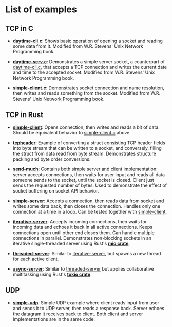 ---
---

# List of examples

## TCP in C

- **[daytime-cli.c](https://github.com/PasiSa/AdvancedNetworking/tree/main/examples/c/daytime-cli.c)**:
  Shows basic operation of opening a socket and reading some data from it.
  Modified from W.R. Stevens' Unix Network Programming book.

- **[daytime-serv.c](https://github.com/PasiSa/AdvancedNetworking/tree/main/examples/c/daytime-serv.c)**:
  Demonstrates a simple server socket, a counterpart of
  [daytime-cli.c](https://github.com/PasiSa/AdvancedNetworking/tree/main/examples/c/daytime-cli.c),
  that accepts a TCP connection and writes the current date and time to the
  accepted socket. Modified from W.R. Stevens' Unix Network Programming book.

- **[simple-client.c](https://github.com/PasiSa/AdvancedNetworking/tree/main/examples/c/simple-client.c)**:
  Demonstrates socket connection and name resolution, then writes and reads
  something from the socket. Modified from W.R. Stevens' Unix Network
  Programming book.

## TCP in Rust

- **[simple-client](https://github.com/PasiSa/AdvancedNetworking/tree/main/examples/rust/simple-client/src/main.rs)**:
  Opens connection, then writes and reads a bit of data. Should be equivalent
  behavior to
  [simple-client.c](https://github.com/PasiSa/AdvancedNetworking/tree/main/examples/c/simple-client.c)
  above.

- **[tcpheader](https://github.com/PasiSa/AdvancedNetworking/tree/main/examples/rust/tcpheader/src/main.rs)**:
  Example of converting a struct consisting TCP header fields into byte stream
  that can be written to a socket, and conversely, filling the struct from data
  read from byte stream. Demonstrates structure packing and byte order
  conversions.

- **[send-much](https://github.com/PasiSa/AdvancedNetworking/tree/main/examples/rust/send-much/src/main.rs)**:
  Contains both simple server and client implementation: server accepts
  connections, then waits for user input and reads all data someone sends to the
  socket, until the socket is closed. Client just sends the requested number of
  bytes. Used to demonstrate the effect of socket buffering on socket API
  behavior.

- **[simple-server](https://github.com/PasiSa/AdvancedNetworking/tree/main/examples/rust/simple-server/src/main.rs)**:
  Accepts a connection, then reads data from socket and writes some data back,
  then closes the connection. Handles only one connection at a time in a loop.
  Can be tested together with
  [simple-client](https://github.com/PasiSa/AdvancedNetworking/tree/main/examples/rust/simple-client/src/main.rs).

- **[iterative-server](https://github.com/PasiSa/AdvancedNetworking/tree/main/examples/rust/iterative-server/src/main.rs)**:
  Accepts incoming connections, then waits for incoming data and echoes it back
  in all active connections. Keeps connections open until other end closes them.
  Can handle multiple connections in parallel. Demonstrates non-blocking sockets
  in an iterative single-threaded server using Rust's **[mio
  crate](https://crates.io/crates/mio)**.

- **[threaded-server](https://github.com/PasiSa/AdvancedNetworking/tree/main/examples/rust/threaded-server/src/main.rs)**:
  Similar to
  [iterative-server](https://github.com/PasiSa/AdvancedNetworking/tree/main/examples/rust/iterative-server/src/main.rs),
  but spawns a new thread for each active client.

- **[async-server](https://github.com/PasiSa/AdvancedNetworking/tree/main/examples/rust/async-server/src/main.rs)**:
  Similar to
  [threaded-server](https://github.com/PasiSa/AdvancedNetworking/tree/main/examples/rust/threaded-server/src/main.rs)
  but applies collaborative multitasking using Rust's **[tokio
  crate](https://crates.io/crates/tokio)**.

## UDP

- **[simple-udp](https://github.com/PasiSa/AdvancedNetworking/tree/main/examples/rust/simple-udp/src/main.rs)**:
  Simple UDP example where client reads input from user and sends it to UDP
  server, then reads a response back. Server echoes the datagram it receives
  back to client. Both client and server implementations are in the same code.
